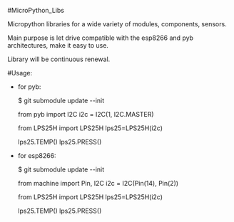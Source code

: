 #MicroPython_Libs

Micropython libraries for a wide variety of modules, components, sensors.

Main purpose is let drive compatible with the esp8266 and pyb architectures, make it easy to use.

Library will be continuous renewal.



#Usage:

- for pyb:


    $ git submodule update --init

    from pyb import I2C
    i2c = I2C(1, I2C.MASTER)

    from LPS25H import LPS25H
    lps25=LPS25H(i2c)

    lps25.TEMP()
    lps25.PRESS()


- for esp8266:


    $ git submodule update --init

    from machine import Pin, I2C
    i2c = I2C(Pin(14), Pin(2))

    from LPS25H import LPS25H
    lps25=LPS25H(i2c)

    lps25.TEMP()
    lps25.PRESS()

